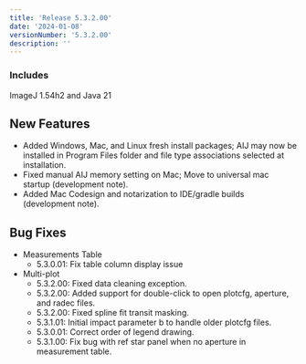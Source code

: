 ```yaml
---
title: 'Release 5.3.2.00'
date: '2024-01-08'
versionNumber: '5.3.2.00'
description: ''
---
```


### Includes
ImageJ 1.54h2 and Java 21


## New Features
- Added Windows, Mac, and Linux fresh install packages; AIJ may now be installed in Program Files folder and file type associations selected at installation.
- Fixed manual AIJ memory setting on Mac; Move to universal mac startup (development note).
- Added Mac Codesign and notarization to IDE/gradle builds (development note).

## Bug Fixes
- Measurements Table
  - 5.3.0.01: Fix table column display issue
- Multi-plot
  - 5.3.2.00: Fixed data cleaning exception.
  - 5.3.2.00: Added support for double-click to open plotcfg, aperture, and radec files.
  - 5.3.2.00: Fixed spline fit transit masking.
  - 5.3.1.01: Initial impact parameter b to handle older plotcfg files.
  - 5.3.0.01: Correct order of legend drawing.
  - 5.3.1.00: Fix bug with ref star panel when no aperture in measurement table.
